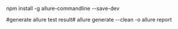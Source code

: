 
npm install -g allure-commandline --save-dev

#generate allure test result#
allure generate --clean -o allure report
